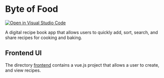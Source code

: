 # Byte of Food

 
 ​[![​Open in Visual Studio Code​](https://img.shields.io/badge/Open%20in-Visal%20Studio%20Code-blue?style=for-the-badge&logo=visualstudiocode)](https://open.vscode.dev/BScott-c/byte-of-food)

A digital recipe book app that allows users to quickly add, sort, search, and share recipes for cooking and baking. 

## Frontend UI

The directory [frontend](/frontend/) contains a vue.js project that allows a user to create, and view recipes.